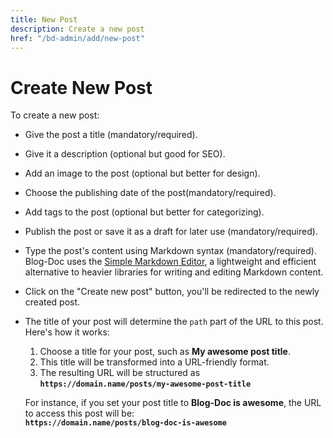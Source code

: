 ```yaml
---
title: New Post
description: Create a new post
href: "/bd-admin/add/new-post"
---
```


# Create New Post

To create a new post:

-   Give the post a title (mandatory/required).
-   Give it a description (optional but good for SEO).
-   Add an image to the post (optional but better for design).
-   Choose the publishing date of the post(mandatory/required).
-   Add tags to the post (optional but better for categorizing).
-   Publish the post or save it as a draft for later use (mandatory/required).
-   Type the post's content using Markdown syntax (mandatory/required). Blog-Doc uses the [Simple Markdown Editor](https://simple-markdown-editor.pages.dev/), a lightweight and efficient alternative to heavier libraries for writing and editing Markdown content.
-   Click on the "Create new post" button, you'll be redirected to the newly created post.
-   The title of your post will determine the `path` part of the URL to this post. Here's how it works:

    1. Choose a title for your post, such as **My awesome post title**.
    2. This title will be transformed into a URL-friendly format.
    3. The resulting URL will be structured as **`https://domain.name/posts/my-awesome-post-title`**

    For instance, if you set your post title to **Blog-Doc is awesome**, the URL to access this post will be:<br>
    **`https://domain.name/posts/blog-doc-is-awesome`**
